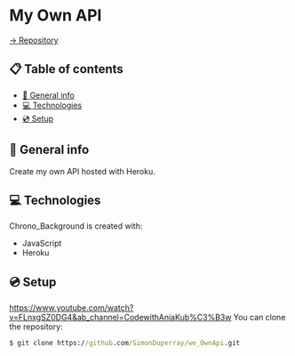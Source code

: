 # My Own API

[-> Repository](https://github.com/SimonDuperray/we_OwnApi)

## :clipboard: Table of contents
* [ :page_facing_up: General info](#general-info)
* [ :computer: Technologies](#Technologies)
* [ :cd: Setup](#Setup)

## :page_facing_up: General info
Create my own API hosted with Heroku.
	
## :computer: Technologies
Chrono_Background is created with:
* JavaScript
* Heroku

## :cd: Setup
https://www.youtube.com/watch?v=FLnxgSZ0DG4&ab_channel=CodewithAniaKub%C3%B3w
You can clone the repository:
```bat
$ git clone https://github.com/SimonDuperray/we_OwnApi.git
```
